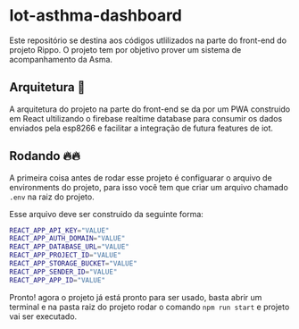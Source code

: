 # Iot-asthma-dashboard

Este repositório se destina aos códigos utlilizados na parte do front-end do projeto Rippo. O projeto tem por objetivo prover um sistema de acompanhamento da Asma.

## Arquitetura 🔨

A arquitetura do projeto na parte do front-end se da por um PWA construido em React ultilizando o firebase realtime database para consumir os dados enviados pela esp8266 e facilitar a integração de futura features de iot.

## Rodando 🔥🔥

A primeira coisa antes de rodar esse projeto é configuarar o arquivo de environments do projeto, para isso você tem que criar um arquivo chamado `.env` na raiz do projeto.

Esse arquivo deve ser construido da seguinte forma:

```sh
REACT_APP_API_KEY="VALUE"
REACT_APP_AUTH_DOMAIN="VALUE"
REACT_APP_DATABASE_URL="VALUE"
REACT_APP_PROJECT_ID="VALUE"
REACT_APP_STORAGE_BUCKET="VALUE"
REACT_APP_SENDER_ID="VALUE"
REACT_APP_APP_ID="VALUE"
```

Pronto! agora o projeto já está pronto para ser usado, basta abrir um terminal e na pasta raiz do projeto rodar o comando `npm run start` e projeto vai ser executado.
